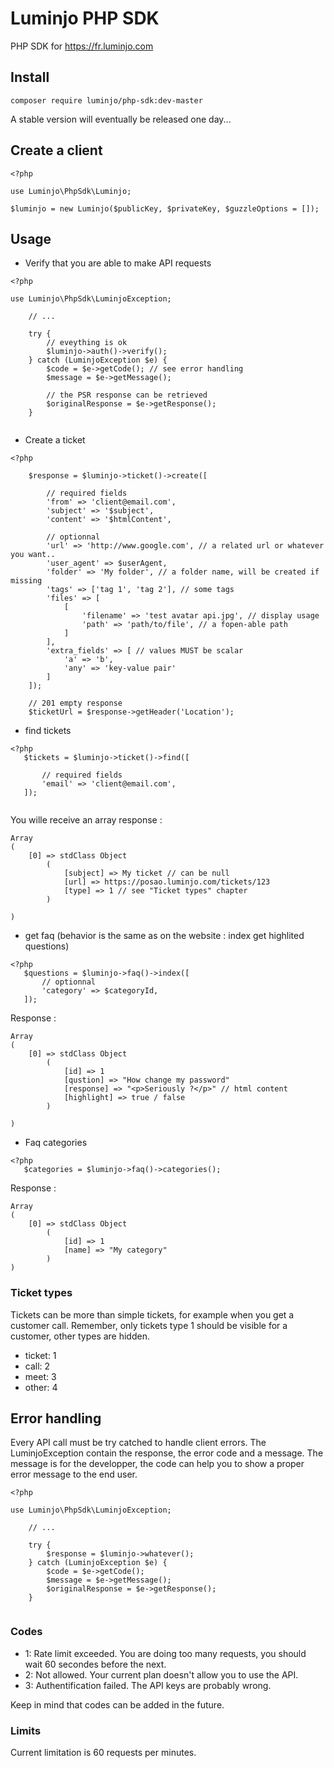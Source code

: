 # Luminjo PHP SDK

PHP SDK for https://fr.luminjo.com

## Install

```
composer require luminjo/php-sdk:dev-master
```
A stable version will eventually be released one day...

## Create a client

```
<?php 

use Luminjo\PhpSdk\Luminjo;

$luminjo = new Luminjo($publicKey, $privateKey, $guzzleOptions = []);
```

## Usage

- Verify that you are able to make API requests
```
<?php 

use Luminjo\PhpSdk\LuminjoException;

    // ...

    try {
        // eveything is ok
        $luminjo->auth()->verify();
    } catch (LuminjoException $e) {
        $code = $e->getCode(); // see error handling
        $message = $e->getMessage();
         
        // the PSR response can be retrieved
        $originalResponse = $e->getResponse();
    }
    
```

- Create a ticket 
```
<?php 

    $response = $luminjo->ticket()->create([
    
        // required fields
        'from' => 'client@email.com',
        'subject' => '$subject',
        'content' => '$htmlContent',
        
        // optionnal
        'url' => 'http://www.google.com', // a related url or whatever you want..
        'user_agent' => $userAgent, 
        'folder' => 'My folder', // a folder name, will be created if missing
        'tags' => ['tag 1', 'tag 2'], // some tags
        'files' => [
            [
                'filename' => 'test avatar api.jpg', // display usage 
                'path' => 'path/to/file', // a fopen-able path
            ]
        ],
        'extra_fields' => [ // values MUST be scalar  
            'a' => 'b',
            'any' => 'key-value pair'
        ]
    ]);
    
    // 201 empty response
    $ticketUrl = $response->getHeader('Location');
```

- find tickets
```
<?php
   $tickets = $luminjo->ticket()->find([
   
       // required fields
       'email' => 'client@email.com',
   ]);
 
```

You wille receive an array response : 
 
```
Array
(
    [0] => stdClass Object
        (
            [subject] => My ticket // can be null
            [url] => https://posao.luminjo.com/tickets/123
            [type] => 1 // see "Ticket types" chapter
        )

)

```

- get faq (behavior is the same as on the website : index get highlited questions)
 
```
<?php
   $questions = $luminjo->faq()->index([
       // optionnal 
       'category' => $categoryId,
   ]);
```

Response : 
 
```
Array
(
    [0] => stdClass Object
        (
            [id] => 1
            [qustion] => "How change my password"
            [response] => "<p>Seriously ?</p>" // html content
            [highlight] => true / false
        )

)
```

- Faq categories

```
<?php
   $categories = $luminjo->faq()->categories();
```

Response : 
 
```
Array
(
    [0] => stdClass Object
        (
            [id] => 1
            [name] => "My category"
        )
)
```

### Ticket types

Tickets can be more than simple tickets, for example when you get a customer call. Remember, only tickets type 1 should be visible for a customer, other types are hidden.
- ticket: 1
- call: 2
- meet: 3
- other: 4

## Error handling

Every API call must be try catched to handle client errors. The LuminjoException contain the response, the error code and a message. 
The message is for the developper, the code can help you to show a proper error message to the end user. 

```
<?php 

use Luminjo\PhpSdk\LuminjoException;

    // ...

    try {
        $response = $luminjo->whatever();
    } catch (LuminjoException $e) {
        $code = $e->getCode();
        $message = $e->getMessage();
        $originalResponse = $e->getResponse();
    }
    
```

### Codes 
 

- 1: Rate limit exceeded. You are doing too many requests, you should wait 60 secondes before the next. 
- 2: Not allowed. Your current plan doesn't allow you to use the API.
- 3: Authentification failed. The API keys are probably wrong. 

Keep in mind that codes can be added in the future.

### Limits

Current limitation is 60 requests per minutes.
